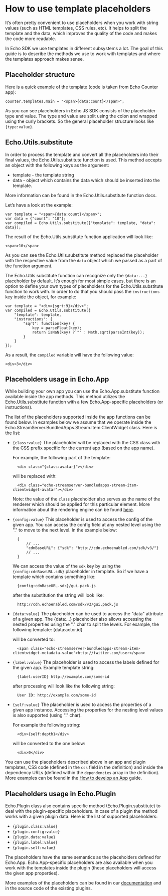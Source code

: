 # How to use template placeholders

It’s often pretty convenient to use placeholders when you work with string values (such as HTML templates, CSS rules, etc). It helps to split the template and the data, which improves the quality of the code and makes the code more readable.

In Echo SDK we use templates in different subsystems a lot. The goal of this guide is to describe the methods we use to work with templates and where the templates approach makes sense.

## Placeholder structure

Here is a quick example of the template (code is taken from Echo Counter app):

	counter.templates.main = "<span>{data:count}</span>";

As you can see placeholders in Echo JS SDK consists of the placeholder type and value. The type and value are split using the colon and wrapped using the curly brackets. So the general placeholder structure looks like `{type:value}`.

## Echo.Utils.substitute

In order to process the template and convert all the placeholders into their final values, the Echo.Utils.substitute function is used. This method accepts an object with the following keys as the argument:

  - template - the template string
  - data - object which contains the data which should be inserted into the template.

More information can be found in the Echo.Utils.substitute function docs.

Let’s have a look at the example:

	var template = "<span>{data:count}</span>";
	var data = {"count": "10"};
	var compiled = Echo.Utils.substitute({"template": template, "data": data});

The result of the Echo.Utils.substitute function application will look like:

	<span>10</span>

As you can see the Echo.Utils.substitute method replaced the placeholder with the respective value from the `data` object which we passed as a part of the function argument.

The Echo.Utils.substitute function can recognize only the `{data:...}` placeholder by default. It’s enough for most simple cases, but there is an option to define your own types of placeholders for the Echo.Utils.substitute function to work with. In order to do that you should pass the `instructions` key inside the object, for example:

	var template = "<div>{sqrt:9}</div>";
	var compiled = Echo.Utils.substitute({
		"template": template,
		"instructions": {
			"sqrt": function(key) {
				key = parseFloat(key);
				return isNaN(key) ? "" : Math.sqrt(parseInt(key));
			}
		}
	});

As a result, the `compiled` variable will have the following value:

	<div>3</div>


## Placeholders usage in Echo.App

While building your own app you can use the Echo.App.substitute function available inside the app methods. This method utilizes the Echo.Utils.substitute function with a few Echo.App-specific placeholders (or instructions).

The list of the placeholders supported inside the app functions can be found below. In examples below we assume that we operate inside the Echo.StreamServer.BundledApps.Stream.Item.ClientWidget class. Here is the list:

- `{class:value}`
  The placeholder will be replaced with the CSS class with the CSS prefix specific for the current app (based on the app name).

  For example, the following part of the template:

  		<div class="{class:avatar}"></div>

  will be replaced with:

  		<div class="echo-streamserver-bundledapps-stream-item-clientwidget-avatar"></div>

  Note: the value of the `class` placeholder also serves as the name of the renderer which should be applied for this particular element. More information about the rendering engine can be found [here](#!/guide/terminology-section-rendering-engine).


- `{config:value}`
  This placeholder is used to access the config of the given app. You can access the config field at any nested level using the "." to move to the next level. In the example below:

  		{
  			// ...
  			"cdnBaseURL": {"sdk": "http://cdn.echoenabled.com/sdk/v3/"}
  			// ...
  		}

  We can access the value of the `sdk` key by using the `{config:cdnBaseURL.sdk}` placeholder in template. So if we have a template which contains something like:

  		{config:cdnBaseURL.sdk}/gui.pack.js

  after the substitution the string will look like:

  		http://cdn.echoenabled.com/sdk/v3/gui.pack.js

- `{data:value}`
  The placeholder can be used to access the "data" attribute of a given app. The {data:...} placeholder also allows accessing the nested properties using the "." char to split the levels. For example, the following template:
  		<span class="{class:metadata-value}">{data:actor.id}</span>

  will be converted to:

  		<span class="echo-streamserver-bundledapps-stream-item-clientwidget-metadata-value">http://twitter.com/user</span>

- `{label:value}`
  The placeholder is used to access the labels defined for the given app. Example template string:

  		{label:userID} http://example.com/some-id

  after processing will look like the following string:

  		User ID: http://example.com/some-id

- `{self:value}`
  The placeholder is used to access the properties of a given app instance. Accessing the properties for the nesting level values is also supported (using "." char).

  For example the following string:

  		<div>{self:depth}</div>

  will be converted to the one below:

  		<div>0</div>

You can use the placeholders described above in an app and plugin templates, CSS code (defined in the `css` field in the definition) and inside the dependency URLs (defined within the `dependencies` array in the definition). More examples can be found in the [How to develop an App](#!/guide/how_to_develop_app) guide.

## Placeholders usage in Echo.Plugin

Echo.Plugin class also contains specific method (Echo.Plugin.substitute) to deal with the plugin-specific placeholders. In case of a plugin the method works with a given plugin data. Here is the list of supported placeholders:

- `{plugin.class:value}`
- `{plugin.config:value}`
- `{plugin.data:value}`
- `{plugin.label:value}`
- `{plugin.self:value}`

The placeholders have the same semantics as the placeholders defined for Echo.App. Echo.App-specific placeholders are also available when you work with the templates inside the plugin (these placeholders will access the given app properties).


More examples of the placeholders can be found in our [documentation](#!/guide/how_to_develop_plugin) and in the source code of the existing plugins.
